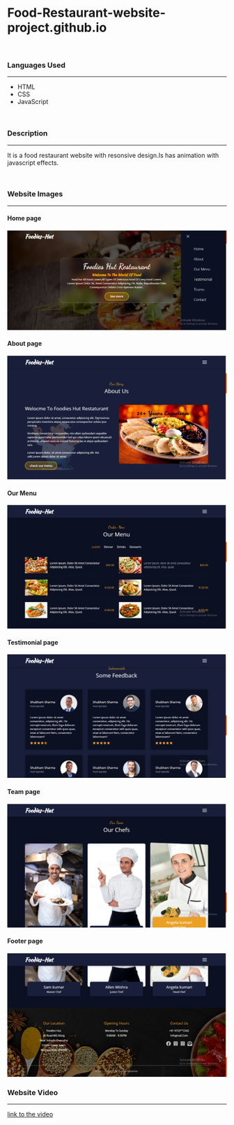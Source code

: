 # Food-Restaurant-website-project.github.io
<br/>
<h3>Languages Used</h3>
<hr/>
<ul>
<li>HTML</li>
<li>CSS</li>
<li>JavaScript</li>
</ul>
<br/>
<h3>Description</h3>
<hr/>
<p>It is a food restaurant website with resonsive design.Is has animation  with javascript effects.</p>
<br/>
<h3>Website Images</h3>
<hr/>
<h4>Home page<h4/>
<img src="./img/Screenshot (355) (1).png" />
<h4>About page<h4/>
<img src="./img/Screenshot (356).png" />
<h4>Our Menu<h4/>
<img src="./img/Screenshot (357).png" />
<h4>Testimonial page<h4/>
<img src="./img/Screenshot (358).png" />
<h4>Team page<h4/>
<img src="./img/Screenshot (359).png" />
<h4>Footer page<h4/>
<img src="./img/Screenshot (360).png" />
<br/>
<h3>Website Video</h3>
<hr/>
<a href="https://drive.google.com/file/d/1RPk8gZB3jba9nYiYL2nYxY04RknDaPcY/view?usp=sharing">link to the video</a>

